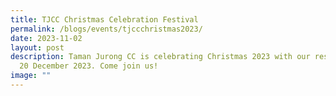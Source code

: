 ```yaml
---
title: TJCC Christmas Celebration Festival
permalink: /blogs/events/tjccchristmas2023/
date: 2023-11-02
layout: post
description: Taman Jurong CC is celebrating Christmas 2023 with our residents on
  20 December 2023. Come join us!
image: ""
---
```

